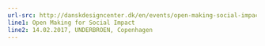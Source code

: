 ```yaml
---
url-src: http://danskdesigncenter.dk/en/events/open-making-social-impact
line1: Open Making for Social Impact
line2: 14.02.2017, UNDERBROEN, Copenhagen
---
```

